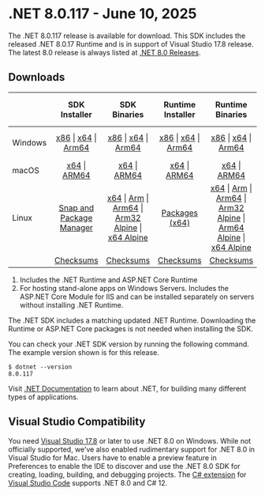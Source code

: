 # .NET 8.0.117 - June 10, 2025

The .NET 8.0.117 release is available for download. This SDK includes the  released .NET 8.0.17 Runtime and is in support of Visual Studio 17.8 release. The latest 8.0 release is always listed at [.NET 8.0 Releases](../README.md).

## Downloads

|           | SDK Installer                        | SDK Binaries                 | Runtime Installer                                        | Runtime Binaries                                 | ASP.NET Core Runtime           |Windows Desktop Runtime          |
| --------- | :------------------------------------------:     | :----------------------:                 | :---------------------------:                            | :-------------------------:                      | :-----------------:            | :-----------------:            |
| Windows   | [x86][dotnet-sdk-win-x86.exe] \| [x64][dotnet-sdk-win-x64.exe] \| [Arm64][dotnet-sdk-win-arm64.exe] | [x86][dotnet-sdk-win-x86.zip] \| [x64][dotnet-sdk-win-x64.zip] \|  [Arm64][dotnet-sdk-win-arm64.zip] | [x86][dotnet-runtime-win-x86.exe] \| [x64][dotnet-runtime-win-x64.exe] \| [Arm64][dotnet-runtime-win-arm64.exe] | [x86][dotnet-runtime-win-x86.zip] \| [x64][dotnet-runtime-win-x64.zip] \| [Arm64][dotnet-runtime-win-arm64.zip] | [x86][aspnetcore-runtime-win-x86.exe] \| [x64][aspnetcore-runtime-win-x64.exe] \| [Hosting Bundle][dotnet-hosting-win.exe] | [x86][windowsdesktop-runtime-win-x86.exe] \| [x64][windowsdesktop-runtime-win-x64.exe] \| [Arm64][windowsdesktop-runtime-win-arm64.exe] |
| macOS     | [x64][dotnet-sdk-osx-x64.pkg] \| [ARM64][dotnet-sdk-osx-arm64.pkg] | [x64][dotnet-sdk-osx-x64.tar.gz] \| [ARM64][dotnet-sdk-osx-arm64.tar.gz]  | [x64][dotnet-runtime-osx-x64.pkg] \| [ARM64][dotnet-runtime-osx-arm64.pkg] | [x64][dotnet-runtime-osx-x64.tar.gz] \| [ARM64][dotnet-runtime-osx-arm64.tar.gz]| [x64][aspnetcore-runtime-osx-x64.tar.gz] \| [ARM64][aspnetcore-runtime-osx-arm64.tar.gz] | - |
| Linux     |  [Snap and Package Manager](../install-linux.md)  | [x64][dotnet-sdk-linux-x64.tar.gz] \| [Arm][dotnet-sdk-linux-arm.tar.gz]  \| [Arm64][dotnet-sdk-linux-arm64.tar.gz] \| [Arm32 Alpine][dotnet-sdk-linux-musl-arm.tar.gz]  \| [x64 Alpine][dotnet-sdk-linux-musl-x64.tar.gz] | [Packages (x64)][linux-packages] | [x64][dotnet-runtime-linux-x64.tar.gz] \| [Arm][dotnet-runtime-linux-arm.tar.gz] \| [Arm64][dotnet-runtime-linux-arm64.tar.gz] \| [Arm32 Alpine][dotnet-runtime-linux-musl-arm.tar.gz] \| [Arm64 Alpine][dotnet-runtime-linux-musl-arm64.tar.gz] \| [x64 Alpine][dotnet-runtime-linux-musl-x64.tar.gz]  | [x64][aspnetcore-runtime-linux-x64.tar.gz]  \| [Arm][aspnetcore-runtime-linux-arm.tar.gz] \| [Arm64][aspnetcore-runtime-linux-arm64.tar.gz] \| [x64 Alpine][aspnetcore-runtime-linux-musl-x64.tar.gz] | - |
|  | [Checksums][checksums-sdk]                             | [Checksums][checksums-sdk]                                      | [Checksums][checksums-runtime]                             | [Checksums][checksums-runtime]  | [Checksums][checksums-runtime]  | [Checksums][checksums-runtime] |

1. Includes the .NET Runtime and ASP.NET Core Runtime
2. For hosting stand-alone apps on Windows Servers. Includes the ASP.NET Core Module for IIS and can be installed separately on servers without installing .NET Runtime.

The .NET SDK includes a matching updated .NET Runtime. Downloading the Runtime or ASP.NET Core packages is not needed when installing the SDK.

You can check your .NET SDK version by running the following command. The example version shown is for this release.

```console
$ dotnet --version
8.0.117
```

Visit [.NET Documentation](https://learn.microsoft.com/dotnet/) to learn about .NET, for building many different types of applications.

## Visual Studio Compatibility

You need [Visual Studio 17.8](https://visualstudio.microsoft.com) or later to use .NET 8.0 on Windows. While not officially supported, we’ve also enabled rudimentary support for .NET 8.0 in Visual Studio for Mac. Users have to enable a preview feature in Preferences to enable the IDE to discover and use the .NET 8.0 SDK for creating, loading, building, and debugging projects.
The [C# extension](https://code.visualstudio.com/docs/languages/dotnet) for [Visual Studio Code](https://code.visualstudio.com/) supports .NET 8.0 and C# 12.

[checksums-runtime]: https://builds.dotnet.microsoft.com/dotnet/checksums/8.0.17-sha.txt
[checksums-sdk]: https://builds.dotnet.microsoft.com/dotnet/checksums/8.0.17-sha.txt

[linux-packages]: ../install-linux.md

[//]: # ( Runtime 8.0.17)
[dotnet-runtime-linux-arm.tar.gz]: https://builds.dotnet.microsoft.com/dotnet/Runtime/8.0.17/dotnet-runtime-8.0.17-linux-arm.tar.gz
[dotnet-runtime-linux-arm64.tar.gz]: https://builds.dotnet.microsoft.com/dotnet/Runtime/8.0.17/dotnet-runtime-8.0.17-linux-arm64.tar.gz
[dotnet-runtime-linux-musl-arm.tar.gz]: https://builds.dotnet.microsoft.com/dotnet/Runtime/8.0.17/dotnet-runtime-8.0.17-linux-musl-arm.tar.gz
[dotnet-runtime-linux-musl-arm64.tar.gz]: https://builds.dotnet.microsoft.com/dotnet/Runtime/8.0.17/dotnet-runtime-8.0.17-linux-musl-arm64.tar.gz
[dotnet-runtime-linux-musl-x64.tar.gz]: https://builds.dotnet.microsoft.com/dotnet/Runtime/8.0.17/dotnet-runtime-8.0.17-linux-musl-x64.tar.gz
[dotnet-runtime-linux-x64.tar.gz]: https://builds.dotnet.microsoft.com/dotnet/Runtime/8.0.17/dotnet-runtime-8.0.17-linux-x64.tar.gz
[dotnet-runtime-osx-arm64.pkg]: https://builds.dotnet.microsoft.com/dotnet/Runtime/8.0.17/dotnet-runtime-8.0.17-osx-arm64.pkg
[dotnet-runtime-osx-arm64.tar.gz]: https://builds.dotnet.microsoft.com/dotnet/Runtime/8.0.17/dotnet-runtime-8.0.17-osx-arm64.tar.gz
[dotnet-runtime-osx-x64.pkg]: https://builds.dotnet.microsoft.com/dotnet/Runtime/8.0.17/dotnet-runtime-8.0.17-osx-x64.pkg
[dotnet-runtime-osx-x64.tar.gz]: https://builds.dotnet.microsoft.com/dotnet/Runtime/8.0.17/dotnet-runtime-8.0.17-osx-x64.tar.gz
[dotnet-runtime-win-arm64.exe]: https://builds.dotnet.microsoft.com/dotnet/Runtime/8.0.17/dotnet-runtime-8.0.17-win-arm64.exe
[dotnet-runtime-win-arm64.zip]: https://builds.dotnet.microsoft.com/dotnet/Runtime/8.0.17/dotnet-runtime-8.0.17-win-arm64.zip
[dotnet-runtime-win-x64.exe]: https://builds.dotnet.microsoft.com/dotnet/Runtime/8.0.17/dotnet-runtime-8.0.17-win-x64.exe
[dotnet-runtime-win-x64.zip]: https://builds.dotnet.microsoft.com/dotnet/Runtime/8.0.17/dotnet-runtime-8.0.17-win-x64.zip
[dotnet-runtime-win-x86.exe]: https://builds.dotnet.microsoft.com/dotnet/Runtime/8.0.17/dotnet-runtime-8.0.17-win-x86.exe
[dotnet-runtime-win-x86.zip]: https://builds.dotnet.microsoft.com/dotnet/Runtime/8.0.17/dotnet-runtime-8.0.17-win-x86.zip

[//]: # ( WindowsDesktop 8.0.17)
[windowsdesktop-runtime-win-arm64.exe]: https://builds.dotnet.microsoft.com/dotnet/WindowsDesktop/8.0.17/windowsdesktop-runtime-8.0.17-win-arm64.exe
[windowsdesktop-runtime-win-x64.exe]: https://builds.dotnet.microsoft.com/dotnet/WindowsDesktop/8.0.17/windowsdesktop-runtime-8.0.17-win-x64.exe
[windowsdesktop-runtime-win-x86.exe]: https://builds.dotnet.microsoft.com/dotnet/WindowsDesktop/8.0.17/windowsdesktop-runtime-8.0.17-win-x86.exe

[//]: # ( ASP 8.0.17)
[aspnetcore-runtime-linux-arm.tar.gz]: https://builds.dotnet.microsoft.com/dotnet/aspnetcore/Runtime/8.0.17/aspnetcore-runtime-8.0.17-linux-arm.tar.gz
[aspnetcore-runtime-linux-arm64.tar.gz]: https://builds.dotnet.microsoft.com/dotnet/aspnetcore/Runtime/8.0.17/aspnetcore-runtime-8.0.17-linux-arm64.tar.gz
[aspnetcore-runtime-linux-musl-x64.tar.gz]: https://builds.dotnet.microsoft.com/dotnet/aspnetcore/Runtime/8.0.17/aspnetcore-runtime-8.0.17-linux-musl-x64.tar.gz
[aspnetcore-runtime-linux-x64.tar.gz]: https://builds.dotnet.microsoft.com/dotnet/aspnetcore/Runtime/8.0.17/aspnetcore-runtime-8.0.17-linux-x64.tar.gz
[aspnetcore-runtime-osx-arm64.tar.gz]: https://builds.dotnet.microsoft.com/dotnet/aspnetcore/Runtime/8.0.17/aspnetcore-runtime-8.0.17-osx-arm64.tar.gz
[aspnetcore-runtime-osx-x64.tar.gz]: https://builds.dotnet.microsoft.com/dotnet/aspnetcore/Runtime/8.0.17/aspnetcore-runtime-8.0.17-osx-x64.tar.gz
[aspnetcore-runtime-win-x64.exe]: https://builds.dotnet.microsoft.com/dotnet/aspnetcore/Runtime/8.0.17/aspnetcore-runtime-8.0.17-win-x64.exe
[aspnetcore-runtime-win-x86.exe]: https://builds.dotnet.microsoft.com/dotnet/aspnetcore/Runtime/8.0.17/aspnetcore-runtime-8.0.17-win-x86.exe
[dotnet-hosting-win.exe]: https://builds.dotnet.microsoft.com/dotnet/aspnetcore/Runtime/8.0.17/dotnet-hosting-8.0.17-win.exe

[//]: # ( SDK 8.0.117)
[dotnet-sdk-linux-arm.tar.gz]: https://builds.dotnet.microsoft.com/dotnet/Sdk/8.0.117/dotnet-sdk-8.0.117-linux-arm.tar.gz
[dotnet-sdk-linux-arm64.tar.gz]: https://builds.dotnet.microsoft.com/dotnet/Sdk/8.0.117/dotnet-sdk-8.0.117-linux-arm64.tar.gz
[dotnet-sdk-linux-musl-arm.tar.gz]: https://builds.dotnet.microsoft.com/dotnet/Sdk/8.0.117/dotnet-sdk-8.0.117-linux-musl-arm.tar.gz
[dotnet-sdk-linux-musl-x64.tar.gz]: https://builds.dotnet.microsoft.com/dotnet/Sdk/8.0.117/dotnet-sdk-8.0.117-linux-musl-x64.tar.gz
[dotnet-sdk-linux-x64.tar.gz]: https://builds.dotnet.microsoft.com/dotnet/Sdk/8.0.117/dotnet-sdk-8.0.117-linux-x64.tar.gz
[dotnet-sdk-osx-arm64.pkg]: https://builds.dotnet.microsoft.com/dotnet/Sdk/8.0.117/dotnet-sdk-8.0.117-osx-arm64.pkg
[dotnet-sdk-osx-arm64.tar.gz]: https://builds.dotnet.microsoft.com/dotnet/Sdk/8.0.117/dotnet-sdk-8.0.117-osx-arm64.tar.gz
[dotnet-sdk-osx-x64.pkg]: https://builds.dotnet.microsoft.com/dotnet/Sdk/8.0.117/dotnet-sdk-8.0.117-osx-x64.pkg
[dotnet-sdk-osx-x64.tar.gz]: https://builds.dotnet.microsoft.com/dotnet/Sdk/8.0.117/dotnet-sdk-8.0.117-osx-x64.tar.gz
[dotnet-sdk-win-arm64.exe]: https://builds.dotnet.microsoft.com/dotnet/Sdk/8.0.117/dotnet-sdk-8.0.117-win-arm64.exe
[dotnet-sdk-win-arm64.zip]: https://builds.dotnet.microsoft.com/dotnet/Sdk/8.0.117/dotnet-sdk-8.0.117-win-arm64.zip
[dotnet-sdk-win-x64.exe]: https://builds.dotnet.microsoft.com/dotnet/Sdk/8.0.117/dotnet-sdk-8.0.117-win-x64.exe
[dotnet-sdk-win-x64.zip]: https://builds.dotnet.microsoft.com/dotnet/Sdk/8.0.117/dotnet-sdk-8.0.117-win-x64.zip
[dotnet-sdk-win-x86.exe]: https://builds.dotnet.microsoft.com/dotnet/Sdk/8.0.117/dotnet-sdk-8.0.117-win-x86.exe
[dotnet-sdk-win-x86.zip]: https://builds.dotnet.microsoft.com/dotnet/Sdk/8.0.117/dotnet-sdk-8.0.117-win-x86.zip
